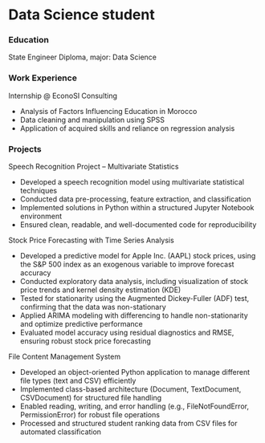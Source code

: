 # Data Science student

### Education
State Engineer Diploma, major: Data Science

### Work Experience
Internship @ EconoSI Consulting
- Analysis of Factors Influencing Education in Morocco
- Data cleaning and manipulation using SPSS
- Application of acquired skills and reliance on regression analysis

### Projects
Speech Recognition Project – Multivariate Statistics
- Developed a speech recognition model using multivariate statistical techniques
- Conducted data pre-processing, feature extraction, and classification
- Implemented solutions in Python within a structured Jupyter Notebook environment
- Ensured clean, readable, and well-documented code for reproducibility

Stock Price Forecasting with Time Series Analysis
- Developed a predictive model for Apple Inc. (AAPL) stock prices, using the S\&P 500 index as an exogenous variable to improve forecast accuracy
- Conducted exploratory data analysis, including visualization of stock price trends and kernel density estimation (KDE)
- Tested for stationarity using the Augmented Dickey-Fuller (ADF) test, confirming that the data was non-stationary
- Applied ARIMA modeling with differencing to handle non-stationarity and optimize predictive performance
- Evaluated model accuracy using residual diagnostics and RMSE, ensuring robust stock price forecasting

File Content Management System
- Developed an object-oriented Python application to manage different file types (text and CSV) efficiently
- Implemented class-based architecture (Document, TextDocument, CSVDocument) for structured file handling
- Enabled reading, writing, and error handling (e.g., FileNotFoundError, PermissionError) for robust file operations
- Processed and structured student ranking data from CSV files for automated classification


